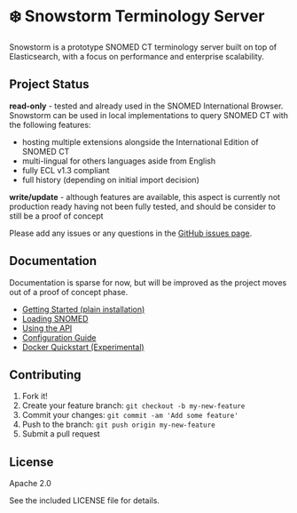 # ❄️ Snowstorm Terminology Server

Snowstorm is a prototype SNOMED CT terminology server built on top of Elasticsearch, with a focus on performance and enterprise scalability.

## Project Status

**read-only** - tested and already used in the SNOMED International Browser. Snowstorm can be used in local implementations to query SNOMED CT with the following features:
- hosting multiple extensions alongside the International Edition of SNOMED CT
- multi-lingual for others languages aside from English
- fully ECL v1.3 compliant
- full history (depending on initial import decision)

**write/update** - although features are available, this aspect is currently not production ready having not been fully tested, and should be consider to still be a proof of concept

Please add any issues or any questions in the [GitHub issues page](https://github.com/IHTSDO/snowstorm/issues).

## Documentation
Documentation is sparse for now, but will be improved as the project moves out of a proof of concept phase.

- [Getting Started (plain installation)](docs/getting-started.md)
- [Loading SNOMED](docs/loading-snomed.md)
- [Using the API](docs/using-the-api.md)
- [Configuration Guide](docs/configuration-guide.md)
- [Docker Quickstart (Experimental)](docs/using-docker.md)

## Contributing

1. Fork it!
2. Create your feature branch: `git checkout -b my-new-feature`
3. Commit your changes: `git commit -am 'Add some feature'`
4. Push to the branch: `git push origin my-new-feature`
5. Submit a pull request

## License

Apache 2.0 

See the included LICENSE file for details.